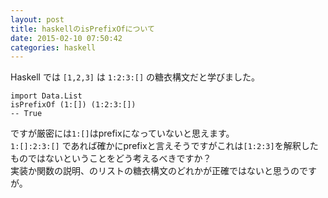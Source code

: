```yaml
---
layout: post
title: haskellのisPrefixOfについて
date: 2015-02-10 07:50:42
categories: haskell
---
```

<p>Haskell では <code>[1,2,3]</code> は <code>1:2:3:[]</code> の糖衣構文だと学びました。</p>

<pre><code>import Data.List
isPrefixOf (1:[]) (1:2:3:[])
-- True
</code></pre>

<p>ですが厳密には<code>1:[]</code>はprefixになっていないと思えます。<br>
<code>1:[]:2:3:[]</code> であれば確かにprefixと言えそうですがこれは<code>[1:2:3]</code>を解釈したものではないということをどう考えるべきですか？  <br>
実装か関数の説明、のリストの糖衣構文のどれかが正確ではないと思うのですが。</p>
